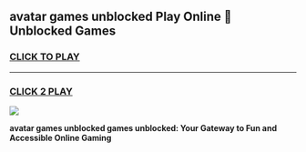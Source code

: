 
## avatar games unblocked Play Online 👋 Unblocked Games
<h3>
<a href="https://premium.freeplayer.one?title=avatar_games_unblocked&ref=19F">CLICK TO PLAY</a></h3>
<hr>

<h3>
<a href="https://premium.freeplayer.one?title=avatar_games_unblocked&ref=19F">CLICK 2 PLAY</a>
  
</h3>

<a href="https://premium.freeplayer.one?title=avatar_games_unblocked&ref=19F"><img src="https://clearcache.store/games.png"></a>


**avatar games unblocked games unblocked: Your Gateway to Fun and Accessible Online Gaming**
